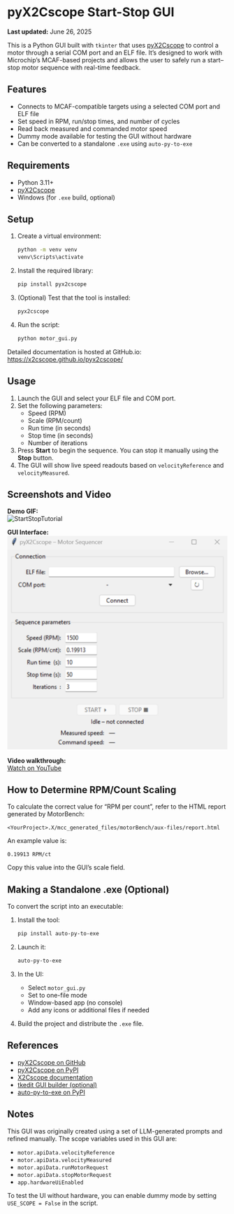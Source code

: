 # pyX2Cscope Start-Stop GUI

**Last updated:** June 26, 2025

This is a Python GUI built with `tkinter` that uses [pyX2Cscope](https://github.com/X2Cscope/pyx2cscope) to control a motor through a serial COM port and an ELF file. It’s designed to work with Microchip’s MCAF-based projects and allows the user to safely run a start–stop motor sequence with real-time feedback.

## Features

- Connects to MCAF-compatible targets using a selected COM port and ELF file
- Set speed in RPM, run/stop times, and number of cycles
- Read back measured and commanded motor speed
- Dummy mode available for testing the GUI without hardware
- Can be converted to a standalone `.exe` using `auto-py-to-exe`

## Requirements

- Python 3.11+
- [pyX2Cscope](https://pypi.org/project/pyx2cscope/)
- Windows (for `.exe` build, optional)

## Setup

1. Create a virtual environment:
   ```bash
   python -m venv venv
   venv\Scripts\activate
   ```

2. Install the required library:
   ```bash
   pip install pyx2cscope
   ```

3. (Optional) Test that the tool is installed:
   ```bash
   pyx2cscope
   ```

4. Run the script:
   ```bash
   python motor_gui.py
   ```

Detailed documentation is hosted at GitHub.io: https://x2cscope.github.io/pyx2cscope/

## Usage

1. Launch the GUI and select your ELF file and COM port.
2. Set the following parameters:
   - Speed (RPM)
   - Scale (RPM/count)
   - Run time (in seconds)
   - Stop time (in seconds)
   - Number of iterations
3. Press **Start** to begin the sequence. You can stop it manually using the **Stop** button.
4. The GUI will show live speed readouts based on `velocityReference` and `velocityMeasured`.

## Screenshots and Video

**Demo GIF:**  
![StartStopTutorial](StartStopTutorial.gif)

**GUI Interface:**  
![GUI](gui.png)

**Video walkthrough:**  
[Watch on YouTube](https://youtu.be/3JTQvVq21s4)

## How to Determine RPM/Count Scaling

To calculate the correct value for “RPM per count”, refer to the HTML report generated by MotorBench:

```
<YourProject>.X/mcc_generated_files/motorBench/aux-files/report.html
```

An example value is:

```
0.19913 RPM/ct
```

Copy this value into the GUI’s scale field.

## Making a Standalone .exe (Optional)

To convert the script into an executable:

1. Install the tool:
   ```bash
   pip install auto-py-to-exe
   ```

2. Launch it:
   ```bash
   auto-py-to-exe
   ```

3. In the UI:
   - Select `motor_gui.py`
   - Set to one-file mode
   - Window-based app (no console)
   - Add any icons or additional files if needed

4. Build the project and distribute the `.exe` file.

## References

- [pyX2Cscope on GitHub](https://github.com/X2Cscope/pyx2cscope)
- [pyX2Cscope on PyPI](https://pypi.org/project/pyx2cscope/)
- [X2Cscope documentation](https://x2cscope.github.io/)
- [tkedit GUI builder (optional)](https://tkedit.pages.dev/ui/)
- [auto-py-to-exe on PyPI](https://pypi.org/project/auto-py-to-exe/)

## Notes

This GUI was originally created using a set of LLM-generated prompts and refined manually. The scope variables used in this GUI are:

- `motor.apiData.velocityReference`
- `motor.apiData.velocityMeasured`
- `motor.apiData.runMotorRequest`
- `motor.apiData.stopMotorRequest`
- `app.hardwareUiEnabled`

To test the UI without hardware, you can enable dummy mode by setting `USE_SCOPE = False` in the script.
